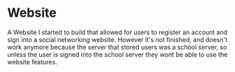 # Website
A Website I started to build that allowed for users to register an account and sign into a social networking website. 
However it's not finished, and doesn't work anymore because the server that stored users was a school server, so unless
the user is signed into the school server they wont be able to use the website features. 
